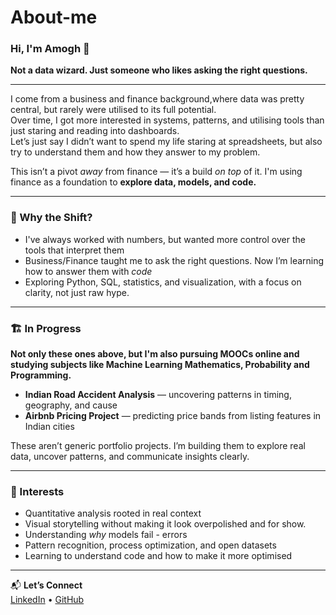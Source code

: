 # About-me

### Hi, I'm Amogh 👋  
**Not a data wizard. Just someone who likes asking the right questions.**

---

I come from a business and finance background,where data was pretty central, but rarely were utilised to its full potential.  
Over time, I got more interested in systems, patterns, and utilising tools than just staring and reading into dashboards.  
Let’s just say I didn’t want to spend my life staring at spreadsheets, but also try to understand them and how they answer to my problem.

This isn’t a pivot *away* from finance — it’s a build *on top* of it. I'm using finance as a foundation to **explore data, models, and code.**

---

### 🔁 Why the Shift?

- I've always worked with numbers, but wanted more control over the tools that interpret them  
- Business/Finance taught me to ask the right questions. Now I’m learning how to answer them with *code*  
- Exploring Python, SQL, statistics, and visualization, with a focus on clarity, not just raw hype.

---

### 🏗️ In Progress

**Not only these ones above, but I'm also pursuing MOOCs online and studying subjects like Machine Learning Mathematics, Probability and Programming.**
- **Indian Road Accident Analysis** — uncovering patterns in timing, geography, and cause  
- **Airbnb Pricing Project** — predicting price bands from listing features in Indian cities


These aren’t generic portfolio projects. I’m building them to explore real data, uncover patterns, and communicate insights clearly.

---

### 🧰 Interests

- Quantitative analysis rooted in real context  
- Visual storytelling without making it look overpolished and for show.
- Understanding *why* models fail - errors
- Pattern recognition, process optimization, and open datasets  
- Learning to understand code and how to make it more optimised

---

📬 **Let’s Connect**  
[LinkedIn](https://www.linkedin.com/in/mvamogh) • [GitHub](https://github.com/amoghmv)
